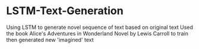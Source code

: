 # LSTM-Text-Generation
Using LSTM to generate novel sequence of text based on original text
Used the book Alice's Adventures in Wonderland Novel by Lewis Carroll to train then generated new 'imagined' text
